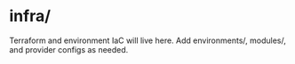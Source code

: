 # infra/

Terraform and environment IaC will live here. Add environments/, modules/, and provider configs as needed.
